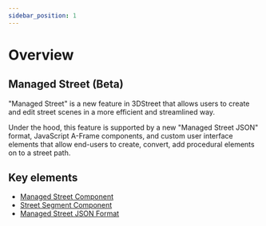 ```yaml
---
sidebar_position: 1
---
```


# Overview

## Managed Street (Beta)

"Managed Street" is a new feature in 3DStreet that allows users to create and edit street scenes in a more efficient and streamlined way.

Under the hood, this feature is supported by a new "Managed Street JSON" format, JavaScript A-Frame components, and custom user interface elements that allow end-users to create, convert, add procedural elements on to a street path.

## Key elements

- [Managed Street Component](./component-managed-street.md)
- [Street Segment Component](./component-street-segment.md)
- [Managed Street JSON Format](./managed-street-json-format.md)
